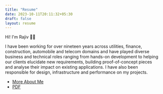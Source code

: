 ```yaml
---
title: "Resume"
date: 2023-10-11T20:11:32+05:30
draft: false
layout: resume
---
```



Hi! I'm Rajiv 👋🏼

I have been working for over nineteen years across utilities, finance, construction, automobile and telecom domains and have played diverse business and technical roles ranging from hands-on development to helping our clients elucidate new requirements, building proof-of-concept pieces and analyse their impact on existing applications. 
I have also been responsible for design, infrastructure and performance on my projects.

- [More About Me](/about/index.html)
- [PDF](/docs/RajivRNair.pdf)
